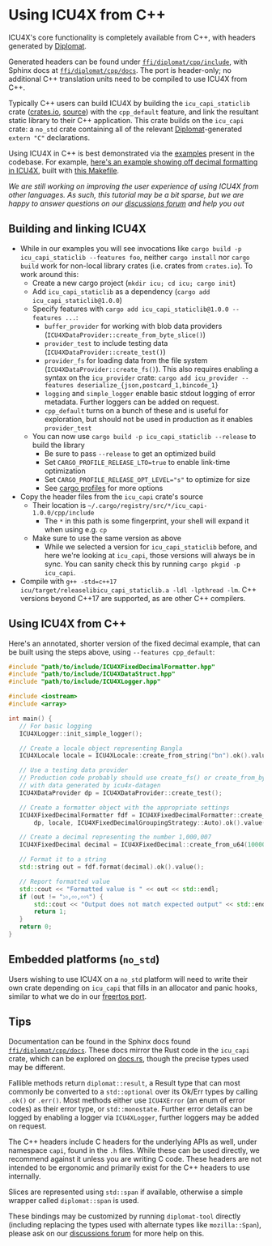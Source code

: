 # Using ICU4X from C++

ICU4X's core functionality is completely available from C++, with headers generated by [Diplomat].

Generated headers can be found under [`ffi/diplomat/cpp/include`], with Sphinx docs at [`ffi/diplomat/cpp/docs`]. The port is header-only; no additional C++ translation units need to be compiled to use ICU4X from C++.

Typically C++ users can build ICU4X by building the `icu_capi_staticlib` crate ([crates.io][staticlib-crates], [source][staticlib-source]) with the `cpp_default` feature, and link the resultant static library to their C++ application. This crate builds on the `icu_capi` crate: a `no_std` crate containing all of the relevant [Diplomat]-generated `extern "C"` declarations.

Using ICU4X in C++ is best demonstrated via the [examples] present in the codebase. For example, [here's an example showing off decimal formatting in ICU4X][decimal-example-code], built with [this Makefile][decimal-example-makefile].

_We are still working on improving the user experience of using ICU4X from other languages. As such, this tutorial may be a bit sparse, but we are happy to answer questions on our [discussions forum] and help you out_

## Building and linking ICU4X

 - While in our examples you will see invocations like `cargo build -p icu_capi_staticlib --features foo`, neither `cargo install` nor `cargo build` work for non-local library crates (i.e. crates from `crates.io`). To work around this: 
    - Create a new cargo project (`mkdir icu; cd icu; cargo init`)
    - Add `icu_capi_staticlib` as a dependency (`cargo add icu_capi_staticlib@1.0.0`)
    - Specify features with `cargo add icu_capi_staticlib@1.0.0 --features ...`:
        - `buffer_provider` for working with blob data providers (`ICU4XDataProvider::create_from_byte_slice()`)
        - `provider_test` to include testing data (`ICU4XDataProvider::create_test()`)
        - `provider_fs` for loading data from the file system (`ICU4XDataProvider::create_fs()`). This also requires enabling a syntax on the `icu_provider` crate: `cargo add icu_provider --features deserialize_{json,postcard_1,bincode_1}`
        - `logging` and `simple_logger` enable basic stdout logging of error metadata. Further loggers can be added on request.
        - `cpp_default` turns on a bunch of these and is useful for exploration, but should not be used in production as it enables `provider_test`
    - You can now use `cargo build -p icu_capi_staticlib --release` to build the library
        - Be sure to pass `--release` to get an optimized build
        - Set `CARGO_PROFILE_RELEASE_LTO=true` to enable link-time optimization
        - Set `CARGO_PROFILE_RELEASE_OPT_LEVEL="s"` to optimize for size
        - See [cargo profiles](cargo-profiles) for more options
 - Copy the header files from the `icu_capi` crate's source
    - Their location is `~/.cargo/registry/src/*/icu_capi-1.0.0/cpp/include`
        - The `*` in this path is some fingerprint, your shell will expand it when using e.g. `cp`
    - Make sure to use the same version as above
        - While we selected a version for `icu_capi_staticlib` before, and here we're looking at `icu_capi`, those versions will always be in sync. You can sanity check this by running `cargo pkgid -p icu_capi`.
 - Compile with `g++ -std=c++17 icu/target/releaselibicu_capi_staticlib.a -ldl -lpthread -lm`. C++ versions beyond C++17 are supported, as are other C++ compilers.

## Using ICU4X from C++
Here's an annotated, shorter version of the fixed decimal example, that can be built using the steps above, using `--features cpp_default`:

 ```cpp
#include "path/to/include/ICU4XFixedDecimalFormatter.hpp"
#include "path/to/include/ICU4XDataStruct.hpp"
#include "path/to/include/ICU4XLogger.hpp"

#include <iostream>
#include <array>

int main() {
    // For basic logging
    ICU4XLogger::init_simple_logger();

    // Create a locale object representing Bangla
    ICU4XLocale locale = ICU4XLocale::create_from_string("bn").ok().value();

    // Use a testing data provider
    // Production code probably should use create_fs() or create_from_byte_slice()
    // with data generated by icu4x-datagen
    ICU4XDataProvider dp = ICU4XDataProvider::create_test();

    // Create a formatter object with the appropriate settings
    ICU4XFixedDecimalFormatter fdf = ICU4XFixedDecimalFormatter::create_with_grouping_strategy(
        dp, locale, ICU4XFixedDecimalGroupingStrategy::Auto).ok().value();

    // Create a decimal representing the number 1,000,007
    ICU4XFixedDecimal decimal = ICU4XFixedDecimal::create_from_u64(1000007);

    // Format it to a string
    std::string out = fdf.format(decimal).ok().value();

    // Report formatted value
    std::cout << "Formatted value is " << out << std::endl;
    if (out != "১০,০০,০০৭") {
        std::cout << "Output does not match expected output" << std::endl;
        return 1;
    }
    return 0;
}
```

## Embedded platforms (`no_std`)

Users wishing to use ICU4X on a `no_std` platform will need to write their own crate depending on `icu_capi` that fills in an allocator and panic hooks, similar to what we do in our [freertos port](https://github.com/unicode-org/icu4x/blob/main/ffi/freertos/src/lib.rs#L27).

## Tips

Documentation can be found in the Sphinx docs found [`ffi/diplomat/cpp/docs`]. These docs mirror the Rust code in the `icu_capi` crate, which can be explored on [docs.rs][rust-docs], though the precise types used may be different.

Fallible methods return `diplomat::result`, a Result type that can most commonly be converted to a `std::optional` over its Ok/Err types by calling `.ok()` or `.err()`. Most methods either use `ICU4XError` (an enum of error codes) as their error type, or `std::monostate`. Further error details can be logged by enabling a logger via `ICU4XLogger`, further loggers may be added on request.

The C++ headers include C headers for the underlying APIs as well, under namespace `capi`, found in the `.h` files. While these can be used directly, we recommend against it unless you are writing C code. These headers are not intended to be ergonomic and primarily exist for the C++ headers to use internally.

Slices are represented using `std::span` if available, otherwise a simple wrapper called `diplomat::span` is used.

These bindings may be customized by running `diplomat-tool` directly (including replacing the types used with alternate types like `mozilla::Span`), please ask on our [discussions forum] for more help on this.


 [discussions forum]: https://github.com/unicode-org/icu4x/discussions
 [Diplomat]: https://github.com/rust-diplomat/diplomat
 [staticlib-crates]: https://crates.io/crates/icu_capi_staticlib
 [staticlib-source]: https://github.com/unicode-org/icu4x/tree/main/ffi/capi_staticlib
 [freertos port]: https://github.com/unicode-org/icu4x/blob/main/ffi/freertos/src/lib.rs
 [examples]: https://github.com/unicode-org/icu4x/blob/main/ffi/diplomat/cpp/examples/
 [decimal-example-code]: https://github.com/unicode-org/icu4x/blob/main/ffi/diplomat/cpp/examples/fixeddecimal/test.cpp
 [decimal-example-makefile]: https://github.com/unicode-org/icu4x/blob/main/ffi/diplomat/cpp/examples/fixeddecimal/Makefile
 [`ffi/diplomat/cpp/include`]: https://github.com/unicode-org/icu4x/tree/main/ffi/diplomat/cpp/include
 [`ffi/diplomat/cpp/docs`]: https://github.com/unicode-org/icu4x/tree/main/ffi/diplomat/cpp/docs
 [rust-docs]: https://docs.rs/icu_capi/latest/icu_capi/
 [cargo-profiles]: https://doc.rust-lang.org/cargo/reference/profiles.html
